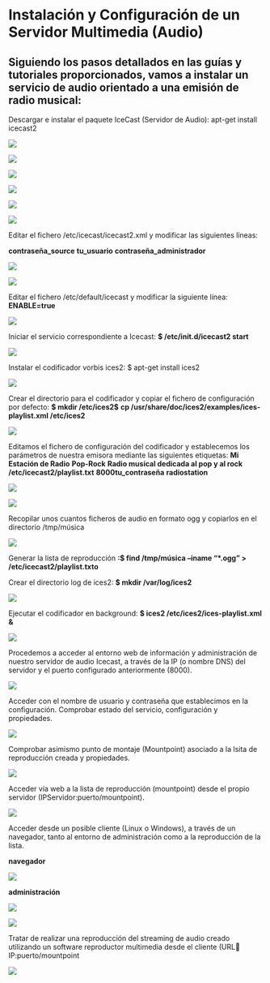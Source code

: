 # Instalación y Configuración de un Servidor Multimedia (Audio)

## Siguiendo  los  pasos  detallados  en  las  guías  y  tutoriales  proporcionados,  vamos  a  instalar  un servicio de audio orientado a una emisión de radio musical:

Descargar e instalar el paquete IceCast (Servidor de Audio): apt-get install icecast2

![](img/0.PNG)

![](img/1.PNG)

![](img/2.PNG)

![](img/3.PNG)

![](img/4.PNG)

![](img/5.PNG)


Editar el fichero /etc/icecast/icecast2.xml y modificar las siguientes líneas:


**<source-password>contraseña_source</source-password>**
**<admin-user>tu_usuario</admin-user>**
**<admin-password>contraseña_administrador</admin-password>**

![](img/6.PNG)

![](img/7.PNG)

Editar el fichero /etc/default/icecast y modificar la siguiente línea:
**ENABLE=true**

![](img/8.PNG)

Iniciar el servicio correspondiente a Icecast:
**$ /etc/init.d/icecast2 start**

![](img/9.PNG)

Instalar el codificador vorbis ices2:
$ apt-get install ices2

![](img/10.PNG)

Crear  el  directorio  para  el  codificador  y  copiar  el  fichero  de  configuración  por  defecto:
**$ mkdir /etc/ices2$**
**cp /usr/share/doc/ices2/examples/ices-playlist.xml /etc/ices2**

![](img/11.PNG)

Editamos   el   fichero   de   configuración   del   codificador   y   establecemos   los   parámetros de nuestra emisora mediante las siguientes etiquetas:
**<name>Mi Estación de Radio</name>**
**<genre>Pop-Rock</genre>**
**<description>Radio musical dedicada al pop y al rock</description>**
**<param name=”file”>/etc/icecast2/playlist.txt</param>**
**<port>8000</port><password>tu_contraseña</password>**
**<mount>radiostation</mount>**

![](img/12.PNG)

![](img/13.PNG)

Recopilar  unos  cuantos  ficheros  de  audio  en  formato  ogg  y  copiarlos  en  el  directorio /tmp/música

![](img/14.PNG)

Generar la lista de reproducción
**:$ find /tmp/música –iname “*.ogg” > /etc/icecast2/playlist.txto**

Crear el directorio log de ices2:
**$ mkdir /var/log/ices2**

![](img/15.PNG)

Ejecutar el codificador en background:
**$ ices2 /etc/ices2/ices-playlist.xml &**

![](img/16.PNG)

Procedemos a acceder al entorno web de información y administración de nuestro servidor de audio Icecast, a través de la IP (o nombre DNS) del servidor y el puerto configurado   anteriormente   (8000).   

![](img/17.PNG)

Acceder   con   el   nombre   de   usuario   y   contraseña que establecimos en la configuración. Comprobar estado del servicio, configuración y propiedades.

![](img/18.PNG)

Comprobar asimismo punto  de  montaje  (Mountpoint)  asociado  a  la  lsita  de  reproducción  creada  y  propiedades.

![](img/19.PNG)

Acceder vía web a la lista de reproducción (mountpoint) desde el propio servidor (IPServidor:puerto/mountpoint).

![](img/23.PNG)

Acceder  desde  un  posible  cliente  (Linux  o  Windows),  a  través  de  un  navegador,  tanto al entorno de administración como a la reproducción de la lista.

**navegador**

![](img/20.PNG)

**administración**

![](img/21.PNG)

![](img/22.PNG)

Tratar  de  realizar  una  reproducción  del  streaming  de  audio  creado  utilizando  un  software reproductor multimedia desde el cliente (URL IP:puerto/mountpoint

![](img/24.PNG)
